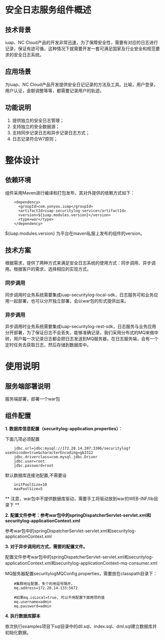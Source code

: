 # 安全日志服务组件概述 #

## 技术背景 ##

iuap、NC Cloud产品的开发非常迅速，为了保障安全性，需要有对应的日志进行记录，保证有迹可循，这种情况下就需要开发一套可满足国家及行业安全和规范要求的安全日志系统。

## 应用场景 ##

为iuap、NC Cloud产品开发提供安全日记记录的方法及工具。比喻，用户登录，用户认证，金额调整等等，都需要记录用户的轨迹。

## 功能说明 ##

1.	提供独立的安全日志管理；
2.	支持独立的安全数据源；
4.	支持同步记录日志和异步记录日志方式；
5.	日志记录符合W7原则；

# 整体设计 #

## 依赖环境 ##

组件采用Maven进行编译和打包发布，其对外提供的依赖方式如下：
```
	<dependency>
	  <groupId>com.yonyou.iuap</groupId>
	  <artifactId>iuap-securitylog-service</artifactId>
	  <version>${iuap.modules.version}</version>
	  <type>war</type>
	</dependency>
```
${iuap.modules.version} 为平台在maven私服上发布的组件的version。

## 技术方案 ##
根据需求，提供了两种方式来满足安全日志系统的使用方式：同步调用、异步调用。根据客户的需求，选择相应的实现方式。

### 同步调用 ###

同步调用时业务系统需要集成iuap-securitylog-local-sdk，日志服务可和业务应用一起部署，也可以分开独立部署，会以war包的形式提供出来。

### 异步调用 ###

异步调用时业务系统需要集成iuap-securitylog-rest-sdk，日志服务与业务应用分开部署，为了保证日志不会丢失，能够准确记录，我们采用分布式的MQ来做中转，用户每一次记录日志都会把日志发送到MQ服务器，在日志服务端，会有一个定时任务去获取日志，然后存储到数据库中。


# 使用说明 #

## 服务端部署说明 ##

服务端部署，部署一个war包

## 组件配置 ##
**1. 数据库信息配置（securitylog-application.properties）**：

下面几项必须配置
```
    jdbc.url=jdbc:mysql://172.20.14.207:3306/securitylog?useUnicode=true&characterEncoding=gb2312
    jdbc.driverclass=com.mysql.jdbc.Driver
    jdbc.user=root
    jdbc.password=root
```
默认数据库连接池配置,不需要设
```   
    initPoolSize=10
    maxPoolSize=5
```

** 注意，war包中不提供数据库驱动，需要手工将驱动放到war的WEB-INF/lib目录下 **


**2. 配置文件参考：参考war包中的springDispatcherServlet-servlet.xml和securitylog-applicationContext.xml**

参考war包中的springDispatcherServlet-servlet.xml和securitylog-applicationContext.xml


**3. 对于异步调用的方式，需要的配置文件。**

配置文件参考war包中的springDispatcherServlet-servlet.xml和securitylog-applicationContext.xml和securitylog-applicationContext-mq-consumer.xml

MQ服务器配置securitylogMQConfig.properties，需要放在classpath目录下：
```
    #集群地址配置，多个的用逗号隔开，
    mq.address=172.20.14.133:5672

    #如果mq.isLocal=true, 可以不用配置下面两项的值
    mq.username=admin
    mq.password=admin
```

**4. 执行数据库脚本**

依次执行examples项目下sql目录中的dll.sql、index.sql、dml.sql建立数据库并初始化数据。
